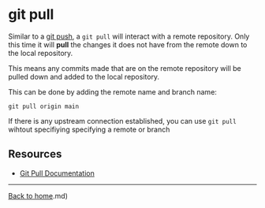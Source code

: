 # git pull

Similar to a [git push](./Push.md), a `git pull` will interact with a remote repository.
Only this time it will **pull** the changes it does not have from the remote down to the local repository.

This means any commits made that are on the remote repository will be pulled down and added to the local repository.

This can be done by adding the remote name and branch name:
```
git pull origin main
```

If there is any upstream connection established, you can use `git pull` wihtout specifiying specifying a remote or branch

## Resources

- [Git Pull Documentation](https://git-scm.com/docs/git-pull)

___

[Back to home](../README.md).md)